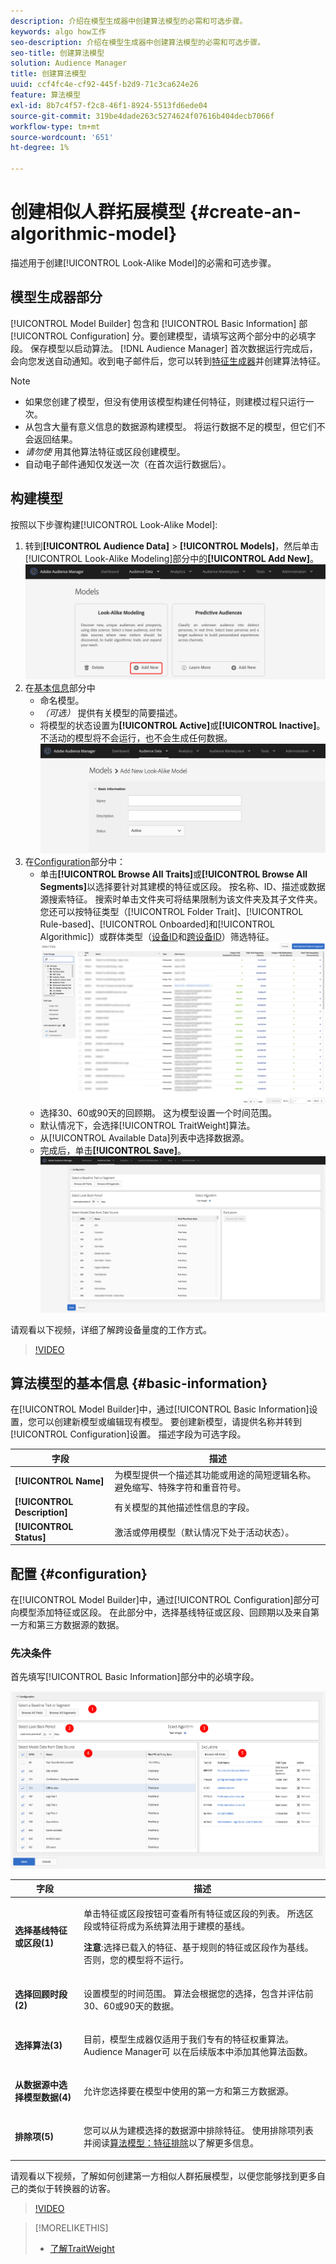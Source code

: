 ```yaml
---
description: 介绍在模型生成器中创建算法模型的必需和可选步骤。
keywords: algo how工作
seo-description: 介绍在模型生成器中创建算法模型的必需和可选步骤。
seo-title: 创建算法模型
solution: Audience Manager
title: 创建算法模型
uuid: ccf4fc4e-cf92-445f-b2d9-71c3ca624e26
feature: 算法模型
exl-id: 8b7c4f57-f2c8-46f1-8924-5513fd6ede04
source-git-commit: 319be4dade263c5274624f07616b404decb7066f
workflow-type: tm+mt
source-wordcount: '651'
ht-degree: 1%

---
```


# 创建相似人群拓展模型 {#create-an-algorithmic-model}

描述用于创建[!UICONTROL Look-Alike Model]的必需和可选步骤。

## 模型生成器部分

[!UICONTROL Model Builder] 包含和 [!UICONTROL Basic Information] 部 [!UICONTROL Configuration] 分。要创建模型，请填写这两个部分中的必填字段。 保存模型以启动算法。 [!DNL Audience Manager] 首次数据运行完成后，会向您发送自动通知。收到电子邮件后，您可以转到[特征生成器](../../features/traits/about-trait-builder.md)并创建算法特征。

>[!NOTE]
>
>* 如果您创建了模型，但没有使用该模型构建任何特征，则建模过程只运行一次。
>* 从包含大量有意义信息的数据源构建模型。 将运行数据不足的模型，但它们不会返回结果。
>* *请勿使* 用其他算法特征或区段创建模型。
>* 自动电子邮件通知仅发送一次（在首次运行数据后）。


## 构建模型

按照以下步骤构建[!UICONTROL Look-Alike Model]:

1. 转到&#x200B;**[!UICONTROL Audience Data]** > **[!UICONTROL Models]**，然后单击[!UICONTROL Look-Alike Modeling]部分中的&#x200B;**[!UICONTROL Add New]**。
   ![look-alkie-add](assets/look-alike-add.png)
1. 在[基本信息](../../features/algorithmic-models/create-model.md#basic-information)部分中
   * 命名模型。
   * *（可选）* 提供有关模型的简要描述。
   * 将模型的状态设置为&#x200B;**[!UICONTROL Active]**&#x200B;或&#x200B;**[!UICONTROL Inactive]**。 不活动的模型将不会运行，也不会生成任何数据。
      ![相似人群拓展 — 基本](assets/look-alike-basic.png)
1. 在[Configuration](../../features/algorithmic-models/create-model.md#configuration)部分中：
   * 单击&#x200B;**[!UICONTROL Browse All Traits]**&#x200B;或&#x200B;**[!UICONTROL Browse All Segments]**&#x200B;以选择要针对其建模的特征或区段。 按名称、ID、描述或数据源搜索特征。 搜索时单击文件夹可将结果限制为该文件夹及其子文件夹。 您还可以按特征类型（[!UICONTROL Folder Trait]、[!UICONTROL Rule-based]、[!UICONTROL Onboarded]和[!UICONTROL Algorithmic]）或群体类型（[设备ID](../../reference/ids-in-aam.md)和[跨设备ID](../../reference/ids-in-aam.md)）筛选特征。
      ![浏览特征](assets/browse-traits.png)
   * 选择30、60或90天的回顾期。 这为模型设置一个时间范围。
   * 默认情况下，会选择[!UICONTROL TraitWeight]算法。
   * 从[!UICONTROL Available Data]列表中选择数据源。
   * 完成后，单击&#x200B;**[!UICONTROL Save]**。
      ![相似人群拓展配置](assets/look-alike-configuration.png)

请观看以下视频，详细了解跨设备量度的工作方式。

>[!VIDEO](https://experienceleague.adobe.com/docs/audience-manager-learn/tutorials/build-and-manage-audiences/profile-merge/understanding-cross-device-metrics-in-audience-manager.html)

## 算法模型的基本信息 {#basic-information}

<!-- r_model_basic.xml -->

在[!UICONTROL Model Builder]中，通过[!UICONTROL Basic Information]设置，您可以创建新模型或编辑现有模型。 要创建新模型，请提供名称并转到[!UICONTROL Configuration]设置。 描述字段为可选字段。

| 字段 | 描述 |
|---|---|
| **[!UICONTROL Name]** | 为模型提供一个描述其功能或用途的简短逻辑名称。 避免缩写、特殊字符和重音符号。 |
| **[!UICONTROL Description]** | 有关模型的其他描述性信息的字段。 |
| **[!UICONTROL Status]** | 激活或停用模型（默认情况下处于活动状态）。 |

## 配置 {#configuration}

在[!UICONTROL Model Builder]中，通过[!UICONTROL Configuration]部分可向模型添加特征或区段。 在此部分中，选择基线特征或区段、回顾期以及来自第一方和第三方数据源的数据。

<!-- r_model_configuration.xml -->

### 先决条件

首先填写[!UICONTROL Basic Information]部分中的必填字段。

![](assets/lam_exclude_traits_numbered.png)

<table id="table_7A6BE5E5498D4776A30323B743954150"> 
 <thead> 
  <tr> 
   <th colname="col1" class="entry"> 字段 </th> 
   <th colname="col2" class="entry"> 描述 </th> 
  </tr> 
 </thead>
 <tbody> 
  <tr> 
   <td colname="col1"> <p><b>选择基线特征或区段(1)</b> </p> </td> 
   <td colname="col2"> <p>单击特征或区段按钮可查看所有特征或区段的列表。 所选区段或特征将成为系统算法用于建模的基线。 </p> <p> <p><b>注意</b>:选择已载入的特征、基于规则的特征或区段作为基线。否则，您的模型将不运行。 </p> </p> </td> 
  </tr> 
  <tr> 
   <td colname="col1"> <p><b>选择回顾时段(2)</b> </p> </td> 
   <td colname="col2"> <p>设置模型的时间范围。 算法会根据您的选择，包含并评估前30、60或90天的数据。 </p> </td> 
  </tr> 
  <tr> 
   <td colname="col1"> <p><b>选择算法(3)</b> </p> </td> 
   <td colname="col2"> <p>目前，模型生成器仅适用于我们专有的<span class="keyword">特征权重</span>算法。 <span class="keyword"> Audience Manager可</span> 以在后续版本中添加其他算法函数。 </p> </td>
  </tr>
  <tr> 
   <td colname="col1"> <p><b>从数据源中选择模型数据(4)</b> </p> </td> 
   <td colname="col2"> <p>允许您选择要在模型中使用的第一方和第三方数据源。 </p> </td>
  </tr> 
  <tr> 
   <td colname="col1"> <p><b>排除项(5)</b> </p> </td> 
   <td colname="col2"> <p>您可以从为建模选择的数据源中排除特征。 使用<span class="wintitle">排除项</span>列表并阅读<a href="../../features/algorithmic-models/trait-exclusion-algo-models.md">算法模型：特征排除</a>以了解更多信息。 </p> </td>
  </tr> 
 </tbody>
</table>

请观看以下视频，了解如何创建第一方相似人群拓展模型，以便您能够找到更多自己的类似于转换器的访客。

>[!VIDEO](https://video.tv.adobe.com/v/23504/)

>[!MORELIKETHIS]
>
>* [了解TraitWeight](../../features/algorithmic-models/understanding-models.md#understanding-traitweight)

